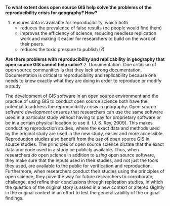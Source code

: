**To what extent does open source GIS help solve the problems of the reproducibility crisis for geography? How?**
1. ensures data is available for reproducibility, which both
     * reduces the prevalence of false results (bc people would find them)
     * improves the efficiency of science, reducing needless replication work and making it easier for researchers to
       build on the work of their peers.
     * reduces the toxic pressure to publish (?)
       
**Are there problems with reproducibility and replicability in geography that open source GIS cannot help solve?**
2. Documentation. One criticism of open source communities is that they lack strong documentation. Documentation is critical to reproducibility and replicability because one needs to know exactly what they are doing in order to reproduce or modify a study


The development of GIS software in an open source environment and the practice of using GIS to conduct open source science both have the potential to address the reproducibility crisis in geography.
Open source software *development* ensures that researchers can use the same software used in a particular study without having to pay for proprietary software or be in a certain physical location to use it. (J. S. Rey, 2009). 
This makes conducting reproduction studies, where the exact data and methods used by the original study are used in the new study, easier and more accessible.
Reproduction studies also benefit from the *use* of open source GIS in source studies. The principles of open source science dictate that the exact data and code used in a study be publicly available. 
Thus, when researchers *do* open science in addition to *using* open source software, they make sure that the inputs used in their studies, and not just the tools they used, are available to the public for verification and reproduction.
Furthermore, when researchers conduct their studies using the principles of open science, they pave the way for future researchers to corroborate, challenge, and refine their conclusions through replication studies, in which the question of the original story is asked in a new context or altered slightly in the original context in an effort to test the generalizability of the original findings. 










